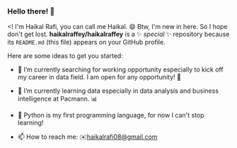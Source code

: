 ### Hello there! 👋

<! I'm Haikal Rafi, you can call me Haikal. 😄
Btw, I'm new in here. So I hope don't get lost. 
**haikalraffey/haikalraffey** is a ✨ _special_ ✨ repository because its `README.md` (this file) appears on your GitHub profile.

Here are some ideas to get you started:

- 🔭 I’m currently searching for working opportunity especially to kick off my career in data field. I am open for any opportunity! 👀
- 🌱 I’m currently learning data especially in data analysis and business intelligence at Pacmann. 📊
- 🐍 Python is my first programming language, for now I can't stop learning!

- 📫 How to reach me: ✉️haikalrafi08@gmail.com
